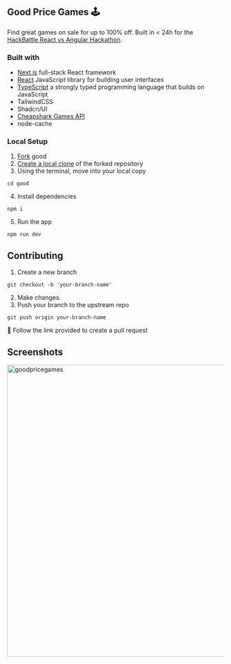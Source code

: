 ## Good Price Games 🕹

Find great games on sale for up to 100% off. Built in < 24h for the [HackBattle React vs Angular Hackathon](https://hackbattle-react-vs-angular.devpost.com/). 

### Built with

- [Next.js](https://nextjs.org/) full-stack React framework
- [React](https://reactjs.org/) JavaScript library for building user interfaces
- [TypeScript](https://www.typescriptlang.org/) a strongly typed programming language that builds on JavaScript
- TailwindCSS
- Shadcn/UI
- [Cheapshark Games API](https://apidocs.cheapshark.com/)
- node-cache

### Local Setup

1. [Fork](https://docs.github.com/en/get-started/quickstart/fork-a-repo) good
2. [Create a local clone](https://docs.github.com/en/get-started/quickstart/fork-a-repo#cloning-your-forked-repository) of the forked repository
3. Using the terminal, move into your local copy

```shell
cd good
```

4. Install dependencies

```shell
npm i
```

5. Run the app

```shell
npm run dev
```
## Contributing

1. Create a new branch

```shell
git checkout -b 'your-branch-name'
```

2. Make changes.
3. Push your branch to the upstream repo

```shell
git push origin your-branch-name
```

🎉 Follow the link provided to create a pull request

## Screenshots

<img width="678" alt="goodpricegames" src="https://github.com/dejmedus/good-price-games/assets/59973863/fa16c92a-e8cb-4de9-8895-f3fb9d133342">
